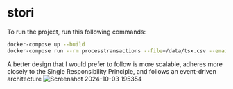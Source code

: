# stori

To run the project, run this following commands:
```bash
docker-compose up --build
docker-compose run --rm processtransactions --file=/data/tsx.csv --email="harari.gaston@gmail.com"
```

A better design that I would prefer to follow is more scalable, adheres more closely to the Single Responsibility Principle, and follows an event-driven architecture
![Screenshot 2024-10-03 195354](https://github.com/user-attachments/assets/bb2b4ade-08c2-44b9-b1c5-1b591e451ce0)
